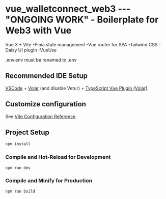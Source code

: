 # vue_walletconnect_web3 --- "ONGOING WORK" - Boilerplate for Web3 with Vue

Vue 3 + Vite
-Pinia state management
-Vue router for SPA
-Tailwind CSS
-Daisy UI plugin
-VueUse

.env.env must be renamed to .env

## Recommended IDE Setup

[VSCode](https://code.visualstudio.com/) + [Volar](https://marketplace.visualstudio.com/items?itemName=Vue.volar) (and disable Vetur) + [TypeScript Vue Plugin (Volar)](https://marketplace.visualstudio.com/items?itemName=Vue.vscode-typescript-vue-plugin).

## Customize configuration

See [Vite Configuration Reference](https://vitejs.dev/config/).

## Project Setup

```sh
npm install
```

### Compile and Hot-Reload for Development

```sh
npm run dev
```

### Compile and Minify for Production

```sh
npm run build
```
